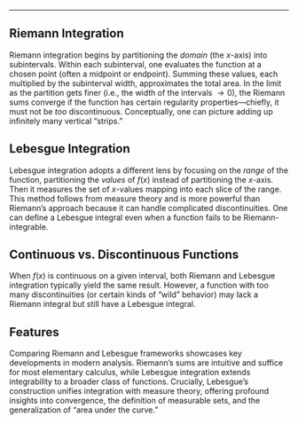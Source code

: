 ___

## Riemann Integration
Riemann integration begins by partitioning the *domain* (the $x$-axis) into subintervals. Within each subinterval, one evaluates the function at a chosen point (often a midpoint or endpoint). Summing these values, each multiplied by the subinterval width, approximates the total area. In the limit as the partition gets finer (i.e., the width of the intervals $\to 0$), the Riemann sums converge if the function has certain regularity properties—chiefly, it must not be *too* discontinuous. Conceptually, one can picture adding up infinitely many vertical “strips.” 

## Lebesgue Integration
Lebesgue integration adopts a different lens by focusing on the *range* of the function, partitioning the *values* of $f(x)$ instead of partitioning the $x$-axis. Then it measures the set of $x$-values mapping into each slice of the range. This method follows from measure theory and is more powerful than Riemann’s approach because it can handle complicated discontinuities. One can define a Lebesgue integral even when a function fails to be Riemann-integrable.

## Continuous vs. Discontinuous Functions
When $f(x)$ is continuous on a given interval, both Riemann and Lebesgue integration typically yield the same result. However, a function with too many discontinuities (or certain kinds of “wild” behavior) may lack a Riemann integral but still have a Lebesgue integral. 

## Features
Comparing Riemann and Lebesgue frameworks showcases key developments in modern analysis. Riemann’s sums are intuitive and suffice for most elementary calculus, while Lebesgue integration extends integrability to a broader class of functions. Crucially, Lebesgue’s construction unifies integration with measure theory, offering profound insights into convergence, the definition of measurable sets, and the generalization of “area under the curve.”

